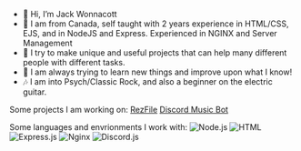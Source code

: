- 👋 Hi, I’m Jack Wonnacott
- 👀 I am from Canada, self taught with 2 years experience in HTML/CSS, EJS, and in NodeJS and Express. Experienced in NGINX and Server Management
- 🌱 I try to make unique and useful projects that can help many different people with different tasks.
- 🧠 I am always trying to learn new things and improve upon what I know!
- 🎶 I am into Psych/Classic Rock, and also a beginner on the electric guitar.

Some projects I am working on:
  [RezFile](https://www.rezfile.net)
  [Discord Music Bot](https://discord.com/oauth2/authorize?client_id=%20882000780951969822&permissions=292422011968&scope=bot)

Some languages and envrionments I work with:
![Node.js](https://img.shields.io/badge/-Node.js-43853d?style=flat-square&logo=node.js&logoColor=white)
![HTML](https://img.shields.io/badge/-HTML-e34c26?style=flat-square&logo=html5&logoColor=white)
![Express.js](https://img.shields.io/badge/-Express.js-000000?style=flat-square&logo=express&logoColor=white)
![Nginx](https://img.shields.io/badge/-Nginx-269539?style=flat-square&logo=nginx&logoColor=white)
![Discord.js](https://img.shields.io/badge/-Discord.js-7289DA?style=flat-square&logo=discord&logoColor=white)


<!---
JackW25/JackW25 is a ✨ special ✨ repository because its `README.md` (this file) appears on your GitHub profile.
You can click the Preview link to take a look at your changes.
--->

